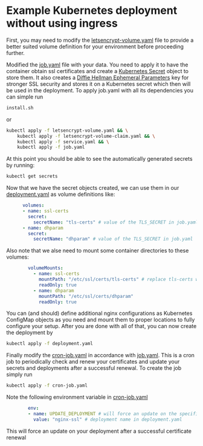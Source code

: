 # Example Kubernetes deployment without using ingress
First, you may need to modify the [letsencrypt-volume.yaml](letsencrypt-volume.yaml) file to provide a better suited volume definition for your environment before proceeding further.

Modified the [job.yaml](job.yaml) file with your data. You need to apply it to have the container obtain ssl certificates and create a [Kubernetes Secret](https://kubernetes.io/docs/concepts/configuration/secret/) object to store them. It also creates a [Diffie Hellman Ephemeral Parameters](https://en.wikipedia.org/wiki/Diffie%E2%80%93Hellman_key_exchange) key for stronger SSL security and stores it on a Kubernetes secret which then will be used in the deployment. To apply job.yaml with all its dependencies you can simple run
```bash
install.sh
```
or 
```bash
kubectl apply -f letsencrypt-volume.yaml && \
    kubectl apply -f letsencrypt-volume-claim.yaml && \
    kubectl apply -f service.yaml && \
    kubectl apply -f job.yaml
```
At this point you should be able to see the automatically generated secrets by running:
```bash
kubectl get secrets
```
Now that we have the secret objects created, we can use them in our [deployment.yaml](deployment.yaml) as volume definitions like:
```yaml
      volumes:
      - name: ssl-certs
        secret:
          secretName: "tls-certs" # value of the TLS_SECRET in job.yaml
      - name: dhparam
        secret:
          secretName: "dhparam" # value of the TLS_SECRET in job.yaml
``` 
Also note that we alse need to mount some container directories to these volumes:
```yaml
        volumeMounts:
          - name: ssl-certs
            mountPath: "/etc/ssl/certs/tls-certs" # replace tls-certs with the value of the TLS_SECRET in job.yaml if different
            readOnly: true
          - name: dhparam
            mountPath: "/etc/ssl/certs/dhparam"
            readOnly: true

```

You can (and should) define additional nginx configurations as Kubernetes ConfigMap objects as you need and mount them to proper locations to fully configure your setup. After you are done with all of that, you can now create the deployment by
```bash
kubectl apply -f deployment.yaml
```

Finally modify the [cron-job.yaml](cron-job.yaml) in accordance with [job.yaml](job.yaml). This is a cron job to periodically check and renew your certificates and update your secrets and deployments after a successful renewal. To create the job simply run
```bash
kubectl apply -f cron-job.yaml
```
Note the following environment variable in [cron-job.yaml](cron-job.yaml)
```yaml
        env:
        - name: UPDATE_DEPLOYMENT # will force an update on the specified deployment, which should point to your nginx
          value: "nginx-ssl" # deployment name in deployment.yaml

```
This will force an update on your deployment after a successful certificate renewal
